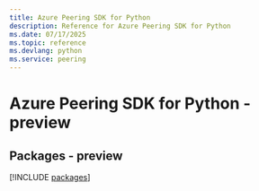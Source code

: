 ```yaml
---
title: Azure Peering SDK for Python
description: Reference for Azure Peering SDK for Python
ms.date: 07/17/2025
ms.topic: reference
ms.devlang: python
ms.service: peering
---
```

# Azure Peering SDK for Python - preview
## Packages - preview
[!INCLUDE [packages](peering-index.md)]